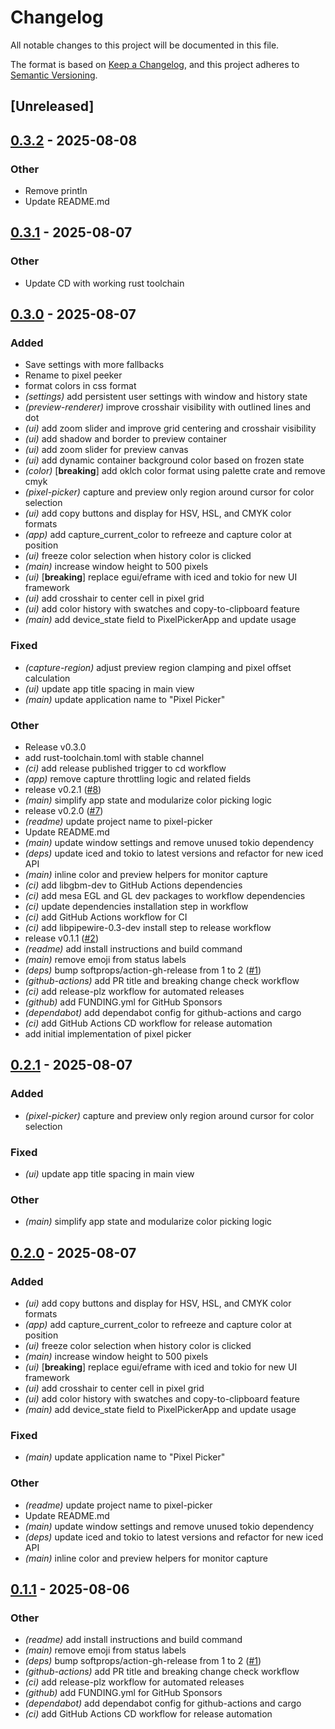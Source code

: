 # Changelog

All notable changes to this project will be documented in this file.

The format is based on [Keep a Changelog](https://keepachangelog.com/en/1.0.0/),
and this project adheres to [Semantic Versioning](https://semver.org/spec/v2.0.0.html).

## [Unreleased]

## [0.3.2](https://github.com/kdheepak/pixel-peeker/compare/v0.3.1...v0.3.2) - 2025-08-08

### Other

- Remove println
- Update README.md

## [0.3.1](https://github.com/kdheepak/pixel-peeker/compare/v0.3.0...v0.3.1) - 2025-08-07

### Other

- Update CD with working rust toolchain

## [0.3.0](https://github.com/kdheepak/pixel-peeker/releases/tag/v0.3.0) - 2025-08-07

### Added
- Save settings with more fallbacks
- Rename to pixel peeker
- format colors in css format
- *(settings)* add persistent user settings with window and history state
- *(preview-renderer)* improve crosshair visibility with outlined lines and dot
- *(ui)* add zoom slider and improve grid centering and crosshair visibility
- *(ui)* add shadow and border to preview container
- *(ui)* add zoom slider for preview canvas
- *(ui)* add dynamic container background color based on frozen state
- *(color)* [**breaking**] add oklch color format using palette crate and remove cmyk
- *(pixel-picker)* capture and preview only region around cursor for color selection
- *(ui)* add copy buttons and display for HSV, HSL, and CMYK color formats
- *(app)* add capture_current_color to refreeze and capture color at position
- *(ui)* freeze color selection when history color is clicked
- *(main)* increase window height to 500 pixels
- *(ui)* [**breaking**] replace egui/eframe with iced and tokio for new UI framework
- *(ui)* add crosshair to center cell in pixel grid
- *(ui)* add color history with swatches and copy-to-clipboard feature
- *(main)* add device_state field to PixelPickerApp and update usage

### Fixed
- *(capture-region)* adjust preview region clamping and pixel offset calculation
- *(ui)* update app title spacing in main view
- *(main)* update application name to "Pixel Picker"

### Other
- Release v0.3.0
- add rust-toolchain.toml with stable channel
- *(ci)* add release published trigger to cd workflow
- *(app)* remove capture throttling logic and related fields
- release v0.2.1 ([#8](https://github.com/kdheepak/pixel-peeker/pull/8))
- *(main)* simplify app state and modularize color picking logic
- release v0.2.0 ([#7](https://github.com/kdheepak/pixel-peeker/pull/7))
- *(readme)* update project name to pixel-picker
- Update README.md
- *(main)* update window settings and remove unused tokio dependency
- *(deps)* update iced and tokio to latest versions and refactor for new iced API
- *(main)* inline color and preview helpers for monitor capture
- *(ci)* add libgbm-dev to GitHub Actions dependencies
- *(ci)* add mesa EGL and GL dev packages to workflow dependencies
- *(ci)* update dependencies installation step in workflow
- *(ci)* add GitHub Actions workflow for CI
- *(ci)* add libpipewire-0.3-dev install step to release workflow
- release v0.1.1 ([#2](https://github.com/kdheepak/pixel-peeker/pull/2))
- *(readme)* add install instructions and build command
- *(main)* remove emoji from status labels
- *(deps)* bump softprops/action-gh-release from 1 to 2 ([#1](https://github.com/kdheepak/pixel-peeker/pull/1))
- *(github-actions)* add PR title and breaking change check workflow
- *(ci)* add release-plz workflow for automated releases
- *(github)* add FUNDING.yml for GitHub Sponsors
- *(dependabot)* add dependabot config for github-actions and cargo
- *(ci)* add GitHub Actions CD workflow for release automation
- add initial implementation of pixel picker

## [0.2.1](https://github.com/kdheepak/pixel-peeker/compare/v0.2.0...v0.2.1) - 2025-08-07

### Added

- *(pixel-picker)* capture and preview only region around cursor for color selection

### Fixed

- *(ui)* update app title spacing in main view

### Other

- *(main)* simplify app state and modularize color picking logic

## [0.2.0](https://github.com/kdheepak/pixel-peeker/compare/v0.1.1...v0.2.0) - 2025-08-07

### Added

- *(ui)* add copy buttons and display for HSV, HSL, and CMYK color formats
- *(app)* add capture_current_color to refreeze and capture color at position
- *(ui)* freeze color selection when history color is clicked
- *(main)* increase window height to 500 pixels
- *(ui)* [**breaking**] replace egui/eframe with iced and tokio for new UI framework
- *(ui)* add crosshair to center cell in pixel grid
- *(ui)* add color history with swatches and copy-to-clipboard feature
- *(main)* add device_state field to PixelPickerApp and update usage

### Fixed

- *(main)* update application name to "Pixel Picker"

### Other

- *(readme)* update project name to pixel-picker
- Update README.md
- *(main)* update window settings and remove unused tokio dependency
- *(deps)* update iced and tokio to latest versions and refactor for new iced API
- *(main)* inline color and preview helpers for monitor capture

## [0.1.1](https://github.com/kdheepak/pixel-peeker/compare/v0.1.0...v0.1.1) - 2025-08-06

### Other

- *(readme)* add install instructions and build command
- *(main)* remove emoji from status labels
- *(deps)* bump softprops/action-gh-release from 1 to 2 ([#1](https://github.com/kdheepak/pixel-peeker/pull/1))
- *(github-actions)* add PR title and breaking change check workflow
- *(ci)* add release-plz workflow for automated releases
- *(github)* add FUNDING.yml for GitHub Sponsors
- *(dependabot)* add dependabot config for github-actions and cargo
- *(ci)* add GitHub Actions CD workflow for release automation

